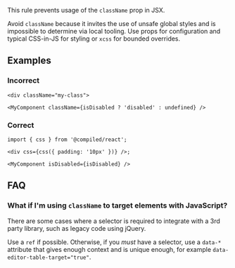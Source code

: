 This rule prevents usage of the `className` prop in JSX.

Avoid `className` because it invites the use of unsafe global styles and is impossible to determine via local tooling. Use props for configuration and typical CSS-in-JS for styling or `xcss` for bounded overrides.

## Examples

### Incorrect

```tsx
<div className="my-class">
```

```tsx
<MyComponent className={isDisabled ? 'disabled' : undefined} />
```

### Correct

```tsx
import { css } from '@compiled/react';

<div css={css({ padding: '10px' })} />;
```

```tsx
<MyComponent isDisabled={isDisabled} />
```

## FAQ

### What if I'm using `className` to target elements with JavaScript?

There are some cases where a selector is required to integrate with a 3rd party library,
such as legacy code using jQuery.

Use a `ref` if possible. Otherwise, if you _must_ have a selector, use a `data-*` attribute that gives enough context and is unique enough, for example `data-editor-table-target="true"`.
